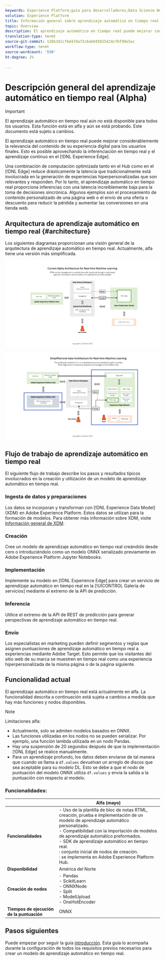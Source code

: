 ```yaml
---
keywords: Experience Platform;guía para desarrolladores;Data Science Workspace;temas populares;aprendizaje automático en tiempo real;
solution: Experience Platform
title: Información general sobre aprendizaje automático en tiempo real
topic: Overview
description: El aprendizaje automático en tiempo real puede mejorar considerablemente la relevancia del contenido de su experiencia digital para los usuarios finales. Esto es posible gracias al uso de inferencias en tiempo real y aprendizaje continuo en Experience Edge.
translation-type: tm+mt
source-git-commit: 126b3d1cf6d47da73c6ab045825424cf6f99e5ac
workflow-type: tm+mt
source-wordcount: '550'
ht-degree: 2%

---
```



# Descripción general del aprendizaje automático en tiempo real (Alpha)

>[!IMPORTANT]
>
>El aprendizaje automático en tiempo real aún no está disponible para todos los usuarios. Esta función está en alfa y aún se está probando. Este documento está sujeto a cambios.

El aprendizaje automático en tiempo real puede mejorar considerablemente la relevancia del contenido de su experiencia digital para los usuarios finales. Esto es posible aprovechando la inferenciación en tiempo real y el aprendizaje continuo en el [!DNL Experience Edge].

Una combinación de computación optimizada tanto en el Hub como en el [!DNL Edge] reduce drásticamente la latencia que tradicionalmente está involucrada en la generación de experiencias hiperpersonalizadas que son relevantes y responden. Por lo tanto, el aprendizaje automático en tiempo real proporciona inferencias con una latencia increíblemente baja para la toma de decisiones sincrónica. Algunos ejemplos son el procesamiento de contenido personalizado de una página web o el envío de una oferta o descuento para reducir la pérdida y aumentar las conversiones en una tienda web.

## Arquitectura de aprendizaje automático en tiempo real {#architecture}

Los siguientes diagramas proporcionan una visión general de la arquitectura de aprendizaje automático en tiempo real. Actualmente, alfa tiene una versión más simplificada.

![arco alfa](../images/rtml/alpha-arch.png)

![Información general simplificada](../images/rtml/end-to-end-arch.png)

## Flujo de trabajo de aprendizaje automático en tiempo real

El siguiente flujo de trabajo describe los pasos y resultados típicos involucrados en la creación y utilización de un modelo de aprendizaje automático en tiempo real.

### Ingesta de datos y preparaciones

Los datos se incorporan y transforman con [!DNL Experience Data Model] (XDM) en Adobe Experience Platform. Estos datos se utilizan para la formación de modelos. Para obtener más información sobre XDM, visite [Información general de XDM](../../xdm/home.md).

### Creación

Cree un modelo de aprendizaje automático en tiempo real creándolo desde cero o introduciéndolo como un modelo ONNX serializado previamente en Adobe Experience Platform Jupyter Notebooks.

### Implementación

Implemente su modelo en [!DNL Experience Edge] para crear un servicio de aprendizaje automático en tiempo real en la [!UICONTROL Galería de servicios] mediante el extremo de la API de predicción.

### Inferencia

Utilice el extremo de la API de REST de predicción para generar perspectivas de aprendizaje automático en tiempo real.

### Envío

Los especialistas en marketing pueden definir segmentos y reglas que asignen puntuaciones de aprendizaje automático en tiempo real a experiencias mediante Adobe Target. Esto permite que los visitantes del sitio web de su marca se muestren en tiempo real como una experiencia hiperpersonalizada de la misma página o de la página siguiente.

## Funcionalidad actual

El aprendizaje automático en tiempo real está actualmente en alfa. La funcionalidad descrita a continuación está sujeta a cambios a medida que hay más funciones y nodos disponibles.

>[!NOTE]
>
> Limitaciones alfa:
> - Actualmente, solo se admiten modelos basados en ONNX.
> - Las funciones utilizadas en los nodos no se pueden serializar. Por ejemplo, una función lambda utilizada en un nodo Pandas.
> - Hay una suspensión de 20 segundos después de que la implementación [!DNL Edge] se realice manualmente.
> - Para un aprendizaje profundo, los datos deben enviarse de tal manera que cuando se llama a `df.values` devuelvan un arreglo de discos que sea aceptable para su modelo DL. Esto se debe a que el nodo de puntuación del modelo ONNX utiliza `df.values` y envía la salida a la puntuación con respecto al modelo.



### Funcionalidades:

|  | Alfa (mayo) |
| --- | --- |
| **Funcionalidades** | - Uso de la plantilla de bloc de notas RTML, creación, prueba e implementación de un modelo de aprendizaje automático personalizado. <br> - Compatibilidad con la importación de modelos de aprendizaje automático preformados. <br> - SDK de aprendizaje automático en tiempo real. <br> : conjunto inicial de nodos de creación. <br> : se implementa en Adobe Experience Platform Hub. |
| **Disponibilidad** | América del Norte |
| **Creación de nodos** | - Pandas <br> - ScikitLearn <br> - ONNXNode <br> - Split <br> - ModelUpload <br> - OneHotEncoder |
| **Tiempos de ejecución de la puntuación** | ONNX |

## Pasos siguientes

Puede empezar por seguir la guía [introducción](./getting-started.md). Esta guía lo acompaña durante la configuración de todos los requisitos previos necesarios para crear un modelo de aprendizaje automático en tiempo real.

